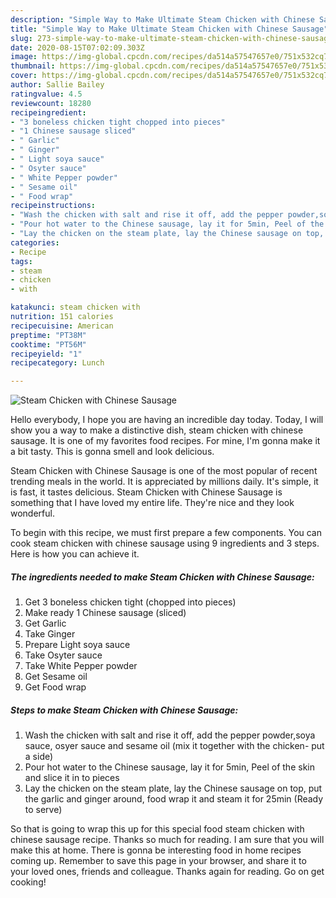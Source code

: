 ```yaml
---
description: "Simple Way to Make Ultimate Steam Chicken with Chinese Sausage"
title: "Simple Way to Make Ultimate Steam Chicken with Chinese Sausage"
slug: 273-simple-way-to-make-ultimate-steam-chicken-with-chinese-sausage
date: 2020-08-15T07:02:09.303Z
image: https://img-global.cpcdn.com/recipes/da514a57547657e0/751x532cq70/steam-chicken-with-chinese-sausage-recipe-main-photo.jpg
thumbnail: https://img-global.cpcdn.com/recipes/da514a57547657e0/751x532cq70/steam-chicken-with-chinese-sausage-recipe-main-photo.jpg
cover: https://img-global.cpcdn.com/recipes/da514a57547657e0/751x532cq70/steam-chicken-with-chinese-sausage-recipe-main-photo.jpg
author: Sallie Bailey
ratingvalue: 4.5
reviewcount: 18280
recipeingredient:
- "3 boneless chicken tight chopped into pieces"
- "1 Chinese sausage sliced"
- " Garlic"
- " Ginger"
- " Light soya sauce"
- " Osyter sauce"
- " White Pepper powder"
- " Sesame oil"
- " Food wrap"
recipeinstructions:
- "Wash the chicken with salt and rise it off, add the pepper powder,soya sauce, osyer sauce and sesame oil (mix it together with the chicken- put a side)"
- "Pour hot water to the Chinese sausage, lay it for 5min, Peel of the skin and slice it in to pieces"
- "Lay the chicken on the steam plate, lay the Chinese sausage on top, put the garlic and ginger around, food wrap it and steam it for 25min (Ready to serve)"
categories:
- Recipe
tags:
- steam
- chicken
- with

katakunci: steam chicken with 
nutrition: 151 calories
recipecuisine: American
preptime: "PT38M"
cooktime: "PT56M"
recipeyield: "1"
recipecategory: Lunch

---
```



![Steam Chicken with Chinese Sausage](https://img-global.cpcdn.com/recipes/da514a57547657e0/751x532cq70/steam-chicken-with-chinese-sausage-recipe-main-photo.jpg)

Hello everybody, I hope you are having an incredible day today. Today, I will show you a way to make a distinctive dish, steam chicken with chinese sausage. It is one of my favorites food recipes. For mine, I'm gonna make it a bit tasty. This is gonna smell and look delicious.



Steam Chicken with Chinese Sausage is one of the most popular of recent trending meals in the world. It is appreciated by millions daily. It's simple, it is fast, it tastes delicious. Steam Chicken with Chinese Sausage is something that I have loved my entire life. They're nice and they look wonderful.


To begin with this recipe, we must first prepare a few components. You can cook steam chicken with chinese sausage using 9 ingredients and 3 steps. Here is how you can achieve it.

<!--inarticleads1-->

##### The ingredients needed to make Steam Chicken with Chinese Sausage:

1. Get 3 boneless chicken tight (chopped into pieces)
1. Make ready 1 Chinese sausage (sliced)
1. Get  Garlic
1. Take  Ginger
1. Prepare  Light soya sauce
1. Take  Osyter sauce
1. Take  White Pepper powder
1. Get  Sesame oil
1. Get  Food wrap




<!--inarticleads2-->

##### Steps to make Steam Chicken with Chinese Sausage:

1. Wash the chicken with salt and rise it off, add the pepper powder,soya sauce, osyer sauce and sesame oil (mix it together with the chicken- put a side)
1. Pour hot water to the Chinese sausage, lay it for 5min, Peel of the skin and slice it in to pieces
1. Lay the chicken on the steam plate, lay the Chinese sausage on top, put the garlic and ginger around, food wrap it and steam it for 25min (Ready to serve)




So that is going to wrap this up for this special food steam chicken with chinese sausage recipe. Thanks so much for reading. I am sure that you will make this at home. There is gonna be interesting food in home recipes coming up. Remember to save this page in your browser, and share it to your loved ones, friends and colleague. Thanks again for reading. Go on get cooking!
